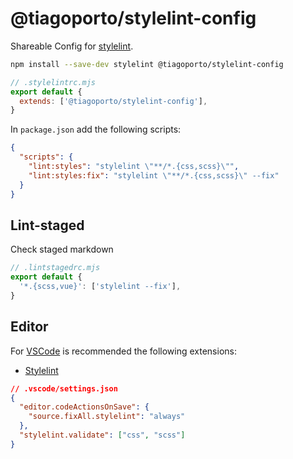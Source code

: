 # @tiagoporto/stylelint-config

Shareable Config for [stylelint](https://stylelint.io).

```bash
npm install --save-dev stylelint @tiagoporto/stylelint-config
```

```mjs
// .stylelintrc.mjs
export default {
  extends: ['@tiagoporto/stylelint-config'],
}
```

In `package.json` add the following scripts:

```json
{
  "scripts": {
    "lint:styles": "stylelint \"**/*.{css,scss}\"",
    "lint:styles:fix": "stylelint \"**/*.{css,scss}\" --fix"
  }
}
```

## Lint-staged

Check staged markdown

```mjs
// .lintstagedrc.mjs
export default {
  '*.{scss,vue}': ['stylelint --fix'],
}
```

## Editor

For [VSCode](https://code.visualstudio.com) is recommended the following extensions:

- [Stylelint](https://marketplace.visualstudio.com/items?itemName=stylelint.vscode-stylelint)

```json
// .vscode/settings.json
{
  "editor.codeActionsOnSave": {
    "source.fixAll.stylelint": "always"
  },
  "stylelint.validate": ["css", "scss"]
}
```
